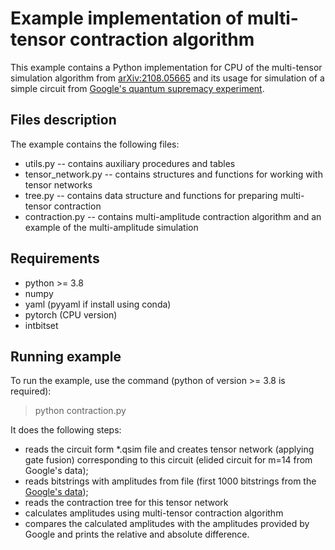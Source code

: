 # Example implementation of multi-tensor contraction algorithm 

This example contains a Python implementation for CPU of the multi-tensor simulation algorithm from [arXiv:2108.05665](https://arxiv.org/abs/2108.05665) 
and its usage for simulation of a simple circuit from 
[Google's quantum supremacy experiment](https://www.nature.com/articles/s41586-019-1666-5).

## Files description

The example contains the following files:

- utils.py -- contains auxiliary procedures and tables
- tensor_network.py -- contains structures and functions for working with tensor networks
- tree.py -- contains data structure and functions for preparing multi-tensor contraction
- contraction.py -- contains multi-amplitude contraction algorithm and an example of the multi-amplitude simulation

## Requirements

- python >= 3.8
- numpy
- yaml (pyyaml if install using conda)
- pytorch (CPU version)
- intbitset

## Running example

To run the example, use the command (python of version >= 3.8 is required):
> python contraction.py

It does the following steps:
- reads the circuit form *.qsim file and creates tensor network (applying gate fusion) corresponding 
  to this circuit (elided circuit for m=14 from Google's data);
- reads bitstrings with amplitudes from file (first 1000 bitstrings from the [Google's data](https://datadryad.org/stash/dataset/doi:10.5061/dryad.k6t1rj8));
- reads the contraction tree for this tensor network
- calculates amplitudes using multi-tensor contraction algorithm
- compares the calculated amplitudes with the amplitudes provided by Google 
  and prints the relative and absolute difference.
